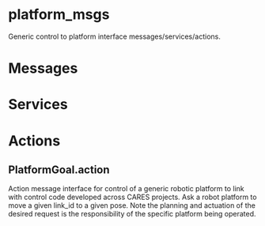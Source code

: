 # platform_msgs
Generic control to platform interface messages/services/actions.

# Messages

# Services

# Actions

## PlatformGoal.action
Action message interface for control of a generic robotic platform to link with control code developed across CARES projects.
Ask a robot platform to move a given link_id to a given pose.
Note the planning and actuation of the desired request is the responsibility of the specific platform being operated. 